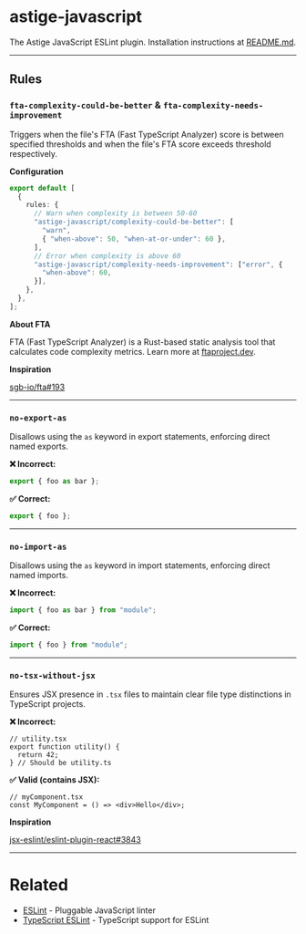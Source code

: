 # astige-javascript

The Astige JavaScript ESLint plugin. Installation instructions at [README.md](../../README.md).

---

## Rules

### `fta-complexity-could-be-better` & `fta-complexity-needs-improvement`

Triggers when the file's FTA (Fast TypeScript Analyzer) score is between specified thresholds and when the file's FTA score exceeds threshold respectively.

**Configuration**

```ts
export default [
  {
    rules: {
      // Warn when complexity is between 50-60
      "astige-javascript/complexity-could-be-better": [
        "warn",
        { "when-above": 50, "when-at-or-under": 60 },
      ],
      // Error when complexity is above 60
      "astige-javascript/complexity-needs-improvement": ["error", {
        "when-above": 60,
      }],
    },
  },
];
```

**About FTA**

FTA (Fast TypeScript Analyzer) is a Rust-based static analysis tool that calculates code complexity metrics. Learn more at [ftaproject.dev](https://ftaproject.dev).

**Inspiration**

[sgb-io/fta#193](https://github.com/sgb-io/fta/issues/193)

---

### `no-export-as`

Disallows using the `as` keyword in export statements, enforcing direct named exports.

**❌ Incorrect:**

```typescript
export { foo as bar };
```

**✅ Correct:**

```typescript
export { foo };
```

---

### `no-import-as`

Disallows using the `as` keyword in import statements, enforcing direct named imports.

**❌ Incorrect:**

```typescript
import { foo as bar } from "module";
```

**✅ Correct:**

```typescript
import { foo } from "module";
```

---

### `no-tsx-without-jsx`

Ensures JSX presence in `.tsx` files to maintain clear file type distinctions in TypeScript projects.

**❌ Incorrect:**

```tsx
// utility.tsx
export function utility() {
  return 42;
} // Should be utility.ts
```

**✅ Valid (contains JSX):**

```tsx
// myComponent.tsx
const MyComponent = () => <div>Hello</div>;
```

**Inspiration**

[jsx-eslint/eslint-plugin-react#3843](https://github.com/jsx-eslint/eslint-plugin-react/issues/3843)

---

# Related

- [ESLint](https://eslint.org/) - Pluggable JavaScript linter
- [TypeScript ESLint](https://typescript-eslint.io/) - TypeScript support for ESLint
